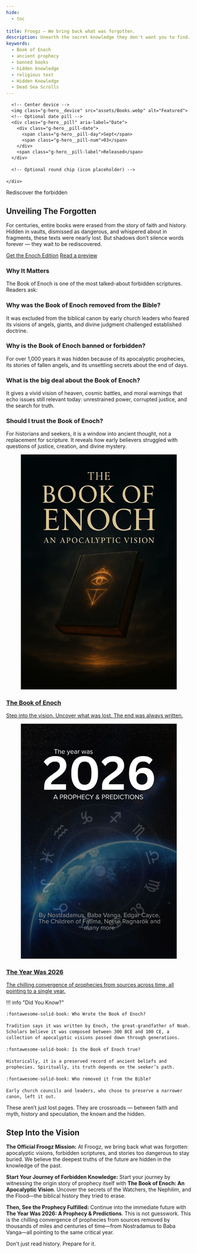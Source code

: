 ```yaml
---
hide:
  - toc

title: Froogz — We bring back what was forgotten.
description: Unearth the secret knowledge they don't want you to find.
keywords:
  - Book of Enoch
  - ancient prophecy
  - banned books
  - hidden knowledge
  - religious text
  - Hidden Knowledge
  - Dead Sea Scrolls
---
```


<section class="g-hero">
  <div class="g-hero__canvas">
    <div class="g-hero__stage">

      <!-- Center device -->
      <img class="g-hero__device" src="assets/Books.webp" alt="Featured">
      <!-- Optional date pill -->
      <div class="g-hero__pill" aria-label="Date">
        <div class="g-hero__pill-date">
          <span class="g-hero__pill-day">Sept</span>
          <span class="g-hero__pill-num">03</span>
        </div>
        <span class="g-hero__pill-label">Released</span>
      </div>

      <!-- Optional round chip (icon placeholder) -->

    </div>

  </div>

  <div class="g-hero__copy">
    <p class="g-hero__kicker">Rediscover the forbidden</p>
    <h1 class="g-hero__title">Unveiling The Forgotten</h1>
    <p class="g-hero__subtitle">
      For centuries, entire books were erased from the story of faith and history. Hidden in vaults, dismissed as dangerous, and whispered about in fragments, these texts were nearly lost. But shadows don’t silence words forever — they wait to be rediscovered.
    </p>
    <div class="g-hero__actions">
      <a class="g-hero__btn g-hero__btn--primary" href="https://payhip.com/b/GlBx7">Get the Enoch Edition</a>
      <a class="g-hero__btn g-hero__btn--ghost" href="https://midnightmanuscripts.store/preview/GlBx7">Read a preview</a>
    </div>
  </div>
</section>

### Why It Matters

The Book of Enoch is one of the most talked-about forbidden scriptures. Readers ask:

### Why was the Book of Enoch removed from the Bible?

It was excluded from the biblical canon by early church leaders who feared its visions of angels, giants, and divine judgment challenged established doctrine.

### Why is the Book of Enoch banned or forbidden?

For over 1,000 years it was hidden because of its apocalyptic prophecies, its stories of fallen angels, and its unsettling secrets about the end of days.

### What is the big deal about the Book of Enoch?

It gives a vivid vision of heaven, cosmic battles, and moral warnings that echo issues still relevant today: unrestrained power, corrupted justice, and the search for truth.

### Should I trust the Book of Enoch?

For historians and seekers, it is a window into ancient thought, not a replacement for scripture. It reveals how early believers struggled with questions of justice, creation, and divine mystery.

<section class="g-hero">
  <div class="g-hero__canvas">
    <div class="g-hero__stage">

<section class="books-grid" aria-label="Books">

  <a class="book-card" href="thebookofenoch/">
    <figure class="thumb">
      <img src="assets/Cover.webp" alt="The Book of Enoch" loading="lazy">
    </figure>
    <h3 class="book-title">The Book of Enoch</h3>
    <p class="book-desc">Step into the vision. Uncover what was lost. The end was always written.</p>
  </a>

  <a class="book-card" href="theyearwas2026/">
    <figure class="thumb">
      <img src="assets/2026.webp" alt="The Year Was 2026" loading="lazy">
    </figure>
    <h3 class="book-title">The Year Was 2026</h3>
    <p class="book-desc">The chilling convergence of prophecies from sources across time, all pointing to a single year.</p>
  </a>

</section>

</section>

!!! info "Did You Know?"

    :fontawesome-solid-book: Who Wrote the Book of Enoch?

    Tradition says it was written by Enoch, the great-grandfather of Noah. Scholars believe it was composed between 300 BCE and 100 CE, a collection of apocalyptic visions passed down through generations.

    :fontawesome-solid-book: Is the Book of Enoch true?

    Historically, it is a preserved record of ancient beliefs and prophecies. Spiritually, its truth depends on the seeker’s path.

    :fontawesome-solid-book: Who removed it from the Bible?

    Early church councils and leaders, who chose to preserve a narrower canon, left it out.

These aren’t just lost pages. They are crossroads — between faith and myth, history and speculation, the known and the hidden.

## **Step Into the Vision**

**The Official Froogz Mission:**
At Froogz, we bring back what was forgotten: apocalyptic visions, forbidden scriptures, and stories too dangerous to stay buried. We believe the deepest truths of the future are hidden in the knowledge of the past.

**Start Your Journey of Forbidden Knowledge:**
Start your journey by witnessing the origin story of prophecy itself with **The Book of Enoch: An Apocalyptic Vision**. Uncover the secrets of the Watchers, the Nephilim, and the Flood—the biblical history they tried to erase.

**Then, See the Prophecy Fulfilled:**
Continue into the immediate future with **The Year Was 2026: A Prophecy & Predictions**. This is not guesswork. This is the chilling convergence of prophecies from sources removed by thousands of miles and centuries of time—from Nostradamus to Baba Vanga—all pointing to the same critical year.

Don't just read history. Prepare for it.
